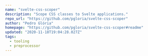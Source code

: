```yaml
---
name: "svelte-css-scoper"
description: "Scope CSS classes to Svelte applications."
repo_url: "https://github.com/pgloria/svelte-css-scoper"
author: "Pedro Glória"
homepage: "https://github.com/pgloria/svelte-css-scoper#readme"
updated: "2020-11-18T19:04:28.027Z"
tags: 
  - tooling
  - preprocessor
---
```

